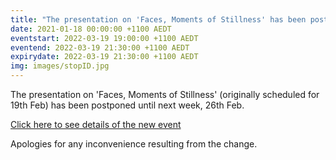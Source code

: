 ```yaml
---
title: "The presentation on 'Faces, Moments of Stillness' has been postponed until next week 26th Feb"
date: 2021-01-18 00:00:00 +1100 AEDT
eventstart: 2022-03-19 19:00:00 +1100 AEDT
eventend: 2022-03-19 21:30:00 +1100 AEDT
expirydate: 2022-03-19 21:30:00 +1100 AEDT
img: images/stopID.jpg
---
```


The presentation on 'Faces, Moments of Stillness' (originally scheduled for 19th Feb) has been postponed until next week, 26th Feb.

[Click here to see details of the new event](https://swedenborg.com.au/events/202203261900-nsw-saa/)

Apologies for any inconvenience resulting from the change.